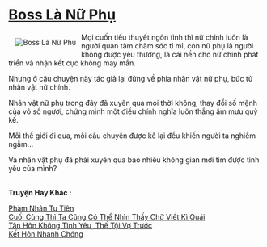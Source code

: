 <a href="https://utruyen.com/boss-la-nu-phu/16860/" title="Boss Là Nữ Phụ"><h1>Boss Là Nữ Phụ</h1></a><div style="display:table"><img align="right" style="float: left; padding: 10px;" src="https://utruyen.com/images/story/200x260/boss-la-nu-phu.jpg" alt="Boss Là Nữ Phụ">Mọi cuốn tiểu thuyết ngôn tình thì nữ chính luôn là người quan tâm chăm sóc tỉ mỉ, còn nữ phụ là người không được yêu thương, là cái nền cho nữ chính phát triển và nhận kết cục không may mắn.<p></p>Nhưng ở câu chuyện này tác giả lại đứng về phía nhân vật nữ phụ, bức tử nhân vật nữ chính.<p></p>Nhân vật nữ phụ trong đây đã xuyên qua mọi thời không, thay đổi số mệnh của vô số người, chứng minh một điều chính nghĩa luôn thắng âm mưu quỷ kế.<p></p>Mỗi thế giới đi qua, mỗi câu chuyện được kể lại đều khiến người ta nghiềm ngẫm...<p></p>Và nhân vật phụ đã phải xuyên qua bao nhiêu không gian mới tìm được tình yêu của mình?</div><p><br><b>Truyện Hay Khác :</b></p><a href="https://utruyen.com/pham-nhan-tu-tien/5089/" alt="Phàm Nhân Tu Tiên">Phàm Nhân Tu Tiên</a><br/><a href="https://www.wattpad.com/story/207829811-cu%E1%BB%91i-c%C3%B9ng-th%C3%AC-ta-c%C5%A9ng-c%C3%B3-th%E1%BB%83-nh%C3%ACn-th%E1%BA%A5y-ch%E1%BB%AF-vi%E1%BA%BFt-k%C3%AC" alt="Cuối Cùng Thì Ta Cũng Có Thể Nhìn Thấy Chữ Viết Kì Quái">Cuối Cùng Thì Ta Cũng Có Thể Nhìn Thấy Chữ Viết Kì Quái</a><br/><a href="https://truyenhot2020.wordpress.com/2019/12/11/tan-hon-khong-tinh-yeu-the-toi-vo-truoc/" alt="Tân Hôn Không Tình Yêu, Thế Tội Vợ Trước">Tân Hôn Không Tình Yêu, Thế Tội Vợ Trước</a><br/><a href="https://truyenngontinhay.wordpress.com/2019/10/03/ket-hon-nhanh-chong/" alt="Kết Hôn Nhanh Chóng">Kết Hôn Nhanh Chóng</a><br/>